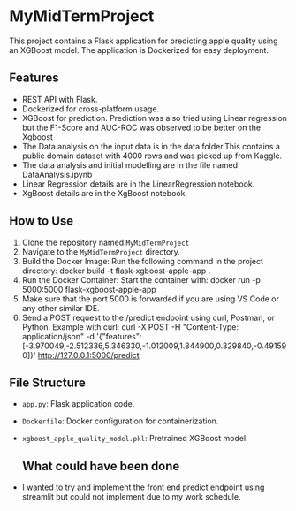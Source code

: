 # MyMidTermProject

This project contains a Flask application for predicting apple quality using an XGBoost model. The application is Dockerized for easy deployment.

## Features
- REST API with Flask.
- Dockerized for cross-platform usage.
- XGBoost for prediction. Prediction was also tried using Linear regression but the F1-Score and AUC-ROC was observed to be better on the Xgboost
-  The Data analysis on the input data is in the data folder.This contains a public domain dataset with 4000 rows and was picked up from Kaggle.
-  The data analysis and initial modelling are in the file named DataAnalysis.ipynb
-  Linear Regression details are in the LinearRegression notebook.
-  XgBoost details are in the XgBoost notebook.

## How to Use
1. Clone the repository named `MyMidTermProject`
2. Navigate to the `MyMidTermProject` directory.
3. Build the Docker Image: Run the following command in the project directory: docker build -t flask-xgboost-apple-app .
4. Run the Docker Container: Start the container with: docker run -p 5000:5000 flask-xgboost-apple-app
5. Make sure that the port 5000 is forwarded if you are using VS Code or any other similar IDE.
6. Send a POST request to the /predict endpoint using curl, Postman, or Python.
Example with curl:
curl -X POST -H "Content-Type: application/json" -d '{"features": [-3.970049,-2.512336,5.346330,-1.012009,1.844900,0.329840,-0.491590]}' http://127.0.0.1:5000/predict


## File Structure
- `app.py`: Flask application code.
- `Dockerfile`: Docker configuration for containerization.
- `xgboost_apple_quality_model.pkl`: Pretrained XGBoost model.

  ## What could have been done
- I wanted to try and implement the front end predict endpoint using  streamlit but could not implement due to my work schedule.
  
